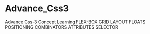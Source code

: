 # Advance_Css3
Advance Css-3 Concept Learning
FLEX-BOX
GRID LAYOUT
FLOATS
POSITIONING
COMBINATORS
ATTRIBUTES SELECTOR

